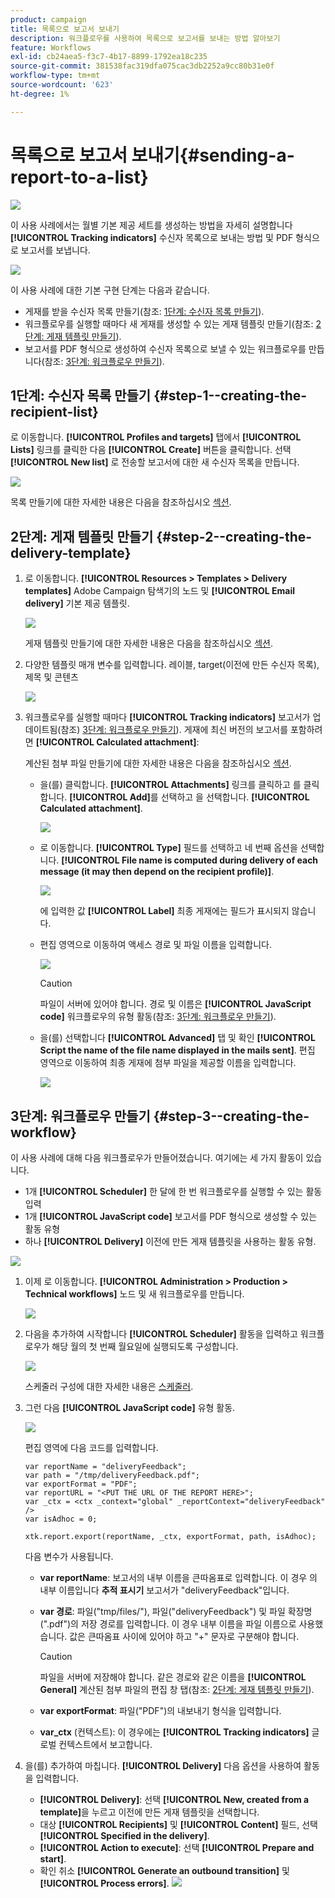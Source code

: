 ```yaml
---
product: campaign
title: 목록으로 보고서 보내기
description: 워크플로우를 사용하여 목록으로 보고서를 보내는 방법 알아보기
feature: Workflows
exl-id: cb24aea5-f3c7-4b17-8899-1792ea18c235
source-git-commit: 381538fac319dfa075cac3db2252a9cc80b31e0f
workflow-type: tm+mt
source-wordcount: '623'
ht-degree: 1%

---
```


# 목록으로 보고서 보내기{#sending-a-report-to-a-list}

![](../../assets/v7-only.svg)

이 사용 사례에서는 월별 기본 제공 세트를 생성하는 방법을 자세히 설명합니다 **[!UICONTROL Tracking indicators]** 수신자 목록으로 보내는 방법 및 PDF 형식으로 보고서를 보냅니다.

![](assets/use_case_report_intro.png)

이 사용 사례에 대한 기본 구현 단계는 다음과 같습니다.

* 게재를 받을 수신자 목록 만들기(참조: [1단계: 수신자 목록 만들기](#step-1--creating-the-recipient-list)).
* 워크플로우를 실행할 때마다 새 게재를 생성할 수 있는 게재 템플릿 만들기(참조: [2단계: 게재 템플릿 만들기](#step-2--creating-the-delivery-template)).
* 보고서를 PDF 형식으로 생성하여 수신자 목록으로 보낼 수 있는 워크플로우를 만듭니다(참조: [3단계: 워크플로우 만들기](#step-3--creating-the-workflow)).

## 1단계: 수신자 목록 만들기 {#step-1--creating-the-recipient-list}

로 이동합니다. **[!UICONTROL Profiles and targets]** 탭에서 **[!UICONTROL Lists]** 링크를 클릭한 다음 **[!UICONTROL Create]** 버튼을 클릭합니다. 선택 **[!UICONTROL New list]** 로 전송할 보고서에 대한 새 수신자 목록을 만듭니다.

![](assets/use_case_report_1.png)

목록 만들기에 대한 자세한 내용은 다음을 참조하십시오 [섹션](../../platform/using/creating-and-managing-lists.md).

## 2단계: 게재 템플릿 만들기 {#step-2--creating-the-delivery-template}

1. 로 이동합니다. **[!UICONTROL Resources > Templates > Delivery templates]** Adobe Campaign 탐색기의 노드 및 **[!UICONTROL Email delivery]** 기본 제공 템플릿.

   ![](assets/use_case_report_2.png)

   게재 템플릿 만들기에 대한 자세한 내용은 다음을 참조하십시오 [섹션](../../delivery/using/about-templates.md).

1. 다양한 템플릿 매개 변수를 입력합니다. 레이블, target(이전에 만든 수신자 목록), 제목 및 콘텐츠

   ![](assets/use_case_report_3.png)

1. 워크플로우를 실행할 때마다 **[!UICONTROL Tracking indicators]** 보고서가 업데이트됨(참조) [3단계: 워크플로우 만들기](#step-3--creating-the-workflow)). 게재에 최신 버전의 보고서를 포함하려면 **[!UICONTROL Calculated attachment]**:

   계산된 첨부 파일 만들기에 대한 자세한 내용은 다음을 참조하십시오 [섹션](../../delivery/using/attaching-files.md#creating-a-calculated-attachment).

   * 을(를) 클릭합니다. **[!UICONTROL Attachments]** 링크를 클릭하고 를 클릭합니다. **[!UICONTROL Add]**&#x200B;를 선택하고 을 선택합니다. **[!UICONTROL Calculated attachment]**.

      ![](assets/use_case_report_4.png)

   * 로 이동합니다. **[!UICONTROL Type]** 필드를 선택하고 네 번째 옵션을 선택합니다. **[!UICONTROL File name is computed during delivery of each message (it may then depend on the recipient profile)]**.

      ![](assets/use_case_report_5.png)

      에 입력한 값 **[!UICONTROL Label]** 최종 게재에는 필드가 표시되지 않습니다.

   * 편집 영역으로 이동하여 액세스 경로 및 파일 이름을 입력합니다.

      ![](assets/use_case_report_6.png)

      >[!CAUTION]
      >
      >파일이 서버에 있어야 합니다. 경로 및 이름은 **[!UICONTROL JavaScript code]** 워크플로우의 유형 활동(참조: [3단계: 워크플로우 만들기](#step-3--creating-the-workflow)).

   * 을(를) 선택합니다 **[!UICONTROL Advanced]** 탭 및 확인 **[!UICONTROL Script the name of the file name displayed in the mails sent]**. 편집 영역으로 이동하여 최종 게재에 첨부 파일을 제공할 이름을 입력합니다.

      ![](assets/use_case_report_6bis.png)

## 3단계: 워크플로우 만들기 {#step-3--creating-the-workflow}

이 사용 사례에 대해 다음 워크플로우가 만들어졌습니다. 여기에는 세 가지 활동이 있습니다.

* 1개 **[!UICONTROL Scheduler]** 한 달에 한 번 워크플로우를 실행할 수 있는 활동 입력
* 1개 **[!UICONTROL JavaScript code]** 보고서를 PDF 형식으로 생성할 수 있는 활동 유형
* 하나 **[!UICONTROL Delivery]** 이전에 만든 게재 템플릿을 사용하는 활동 유형.

![](assets/use_case_report_8.png)

1. 이제 로 이동합니다. **[!UICONTROL Administration > Production > Technical workflows]** 노드 및 새 워크플로우를 만듭니다.

   ![](assets/use_case_report_7.png)

1. 다음을 추가하여 시작합니다 **[!UICONTROL Scheduler]** 활동을 입력하고 워크플로우가 해당 월의 첫 번째 월요일에 실행되도록 구성합니다.

   ![](assets/use_case_report_9.png)

   스케줄러 구성에 대한 자세한 내용은 [스케줄러](scheduler.md).

1. 그런 다음 **[!UICONTROL JavaScript code]** 유형 활동.

   ![](assets/use_case_report_10.png)

   편집 영역에 다음 코드를 입력합니다.

   ```
   var reportName = "deliveryFeedback";
   var path = "/tmp/deliveryFeedback.pdf";
   var exportFormat = "PDF";
   var reportURL = "<PUT THE URL OF THE REPORT HERE>";
   var _ctx = <ctx _context="global" _reportContext="deliveryFeedback" />
   var isAdhoc = 0;
   
   xtk.report.export(reportName, _ctx, exportFormat, path, isAdhoc);
   ```

   다음 변수가 사용됩니다.

   * **var reportName**: 보고서의 내부 이름을 큰따옴표로 입력합니다. 이 경우 의 내부 이름입니다 **추적 표시기** 보고서가 &quot;deliveryFeedback&quot;입니다.
   * **var 경로**: 파일(&quot;tmp/files/&quot;), 파일(&quot;deliveryFeedback&quot;) 및 파일 확장명(&quot;.pdf&quot;)의 저장 경로를 입력합니다. 이 경우 내부 이름을 파일 이름으로 사용했습니다. 값은 큰따옴표 사이에 있어야 하고 &quot;+&quot; 문자로 구분해야 합니다.

      >[!CAUTION]
      >
      >파일을 서버에 저장해야 합니다. 같은 경로와 같은 이름을 **[!UICONTROL General]** 계산된 첨부 파일의 편집 창 탭(참조: [2단계: 게재 템플릿 만들기](#step-2--creating-the-delivery-template)).

   * **var exportFormat**: 파일(&quot;PDF&quot;)의 내보내기 형식을 입력합니다.
   * **var_ctx** (컨텍스트): 이 경우에는 **[!UICONTROL Tracking indicators]** 글로벌 컨텍스트에서 보고합니다.

1. 을(를) 추가하여 마칩니다. **[!UICONTROL Delivery]** 다음 옵션을 사용하여 활동을 입력합니다.

   * **[!UICONTROL Delivery]**: 선택 **[!UICONTROL New, created from a template]**&#x200B;을 누르고 이전에 만든 게재 템플릿을 선택합니다.
   * 대상 **[!UICONTROL Recipients]** 및 **[!UICONTROL Content]** 필드, 선택 **[!UICONTROL Specified in the delivery]**.
   * **[!UICONTROL Action to execute]**: 선택 **[!UICONTROL Prepare and start]**.
   * 확인 취소 **[!UICONTROL Generate an outbound transition]** 및 **[!UICONTROL Process errors]**.
   ![](assets/use_case_report_11.png)
